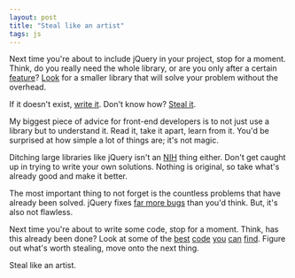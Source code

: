 ```yaml
---
layout: post
title: "Steal like an artist"
tags: js
---
```


Next time you're about to include jQuery in your project, stop for a moment. Think, do you really need the whole library, or are you only after a certain [feature](http://api.jquery.com/)? [Look](http://npmjs.org/) for a smaller library that will solve your problem without the overhead.

If it doesn't exist, [write it](https://docs.npmjs.com/getting-started/creating-node-modules). Don't know how? [Steal it](https://github.com/jquery/jquery/tree/master/src).

My biggest piece of advice for front-end developers is to not just use a library but to understand it. Read it, take it apart, learn from it. You'd be surprised at how simple a lot of things are; it's not magic.

Ditching large libraries like jQuery isn't an [NIH](http://en.wikipedia.org/wiki/Not_invented_here) thing either. Don't get caught up in trying to write your own solutions. Nothing is original, so take what's already good and make it better.

The most important thing to not forget is the countless problems that have already been solved. jQuery fixes [far more bugs](https://docs.google.com/document/d/1LPaPA30bLUB_publLIMF0RlhdnPx_ePXm7oW02iiT6o/view#heading=h.g284ogexrg8a) than you'd think. But, it's also not flawless.

Next time you're about to write some code, stop for a moment. Think, has this already been done? Look at some of the [best](https://www.npmjs.com/browse/depended) [code](https://github.com/trending?l=javascript&since=monthly) [you](https://github.com/jquery/jquery) [can](https://github.com/jashkenas/underscore) [find](https://code.google.com/p/chromium/codesearch#chromium/src/third_party/WebKit/Source/core/inspector/InjectedScriptSource.js). Figure out what's worth stealing, move onto the next thing.

Steal like an artist.
